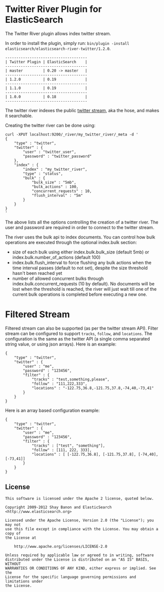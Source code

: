 Twitter River Plugin for ElasticSearch
==================================

The Twitter River plugin allows index twitter stream.

In order to install the plugin, simply run: `bin/plugin -install elasticsearch/elasticsearch-river-twitter/1.2.0`.

    -------------------------------------
    | Twitter Plugin | ElasticSearch    |
    -------------------------------------
    | master         | 0.20 -> master   |
    -------------------------------------
    | 1.2.0          | 0.19             |
    -------------------------------------
    | 1.1.0          | 0.19             |
    -------------------------------------
    | 1.0.0          | 0.18             |
    -------------------------------------

The twitter river indexes the public [twitter stream](http://dev.twitter.com/pages/streaming_api), aka the hose, and makes it searchable.

Creating the twitter river can be done using:

	curl -XPUT localhost:9200/_river/my_twitter_river/_meta -d '
	{
	    "type" : "twitter",
	    "twitter" : {
	        "user" : "twitter_user",
	        "password" : "twitter_password"
	    },
	    "index" : {
	        "index" : "my_twitter_river",
	        "type" : "status",
	        "bulk" : {
                "bulk_size" : "5mb",
                "bulk_actions" : 100,
                "concurrent_requests" : 10,
                "flush_interval" : "5m"
	        }
	    }
	}
	'

The above lists all the options controlling the creation of a twitter river. The user and password are required in order to connect to the twitter stream.

The river uses the bulk api to index documents. You can control how bulk operations are executed through the optional index.bulk section:
* size of each bulk using either index.bulk.bulk_size (default 5mb) or index.bulk.number_of_actions (default 100)
* index.bulk.flush_interval to force flushing any bulk actions when the time interval passes (default to not set), despite the size threshold hasn't been reached yet
* number of allowed concurrent bulks through index.bulk.concurrent_requests (10 by default). No documents will be lost when the threshold is reached, the river will just wait till one of the current bulk operations is completed before executing a new one.

Filtered Stream
===============

Filtered stream can also be supported (as per the twitter stream API). Filter stream can be configured to support `tracks`, `follow`, and `locations`. The configuration is the same as the twitter API (a single comma separated string value, or using json arrays). Here is an example:

	{
	    "type" : "twitter",
	    "twitter" : {
	        "user" : "me",
	        "password" : "123456",
	        "filter" : {
	            "tracks" : "test,something,please",
	            "follow" : "111,222,333",
	            "locations" : "-122.75,36.8,-121.75,37.8,-74,40,-73,41"
	        }
	    }
	}

Here is an array based configuration example:

	{
	    "type" : "twitter",
	    "twitter" : {
	        "user" : "me",
	        "password" : "123456",
	        "filter" : {
	            "tracks" : ["test", "something"],
	            "follow" : [111, 222, 333],
	            "locations" : [ [-122.75,36.8], [-121.75,37.8], [-74,40], [-73,41]]
	        }
	    }
	}

License
-------

    This software is licensed under the Apache 2 license, quoted below.

    Copyright 2009-2012 Shay Banon and ElasticSearch <http://www.elasticsearch.org>

    Licensed under the Apache License, Version 2.0 (the "License"); you may not
    use this file except in compliance with the License. You may obtain a copy of
    the License at

        http://www.apache.org/licenses/LICENSE-2.0

    Unless required by applicable law or agreed to in writing, software
    distributed under the License is distributed on an "AS IS" BASIS, WITHOUT
    WARRANTIES OR CONDITIONS OF ANY KIND, either express or implied. See the
    License for the specific language governing permissions and limitations under
    the License.
